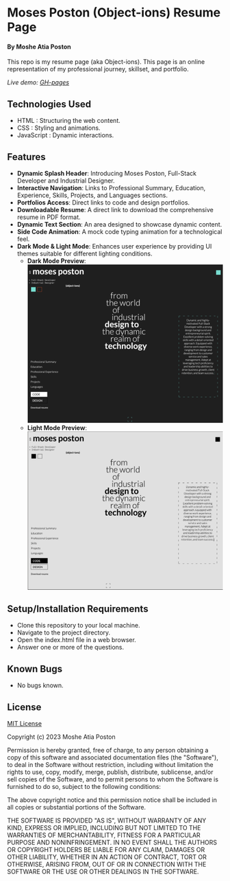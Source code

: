 # Moses Poston (Object-ions) Resume Page

#### By **Moshe Atia Poston**

This repo is my resume page (aka Object-ions). This page is an online representation of my professional journey, skillset, and portfolio.

_Live demo: [GH-pages](https://github.com/Object-ions/Splash.git)_

## Technologies Used

- HTML : Structuring the web content.
- CSS : Styling and animations.
- JavaScript : Dynamic interactions.

## Features

- **Dynamic Splash Header**: Introducing Moses Poston, Full-Stack Developer and Industrial Designer.
- **Interactive Navigation**: Links to Professional Summary, Education, Experience, Skills, Projects, and Languages sections.
- **Portfolios Access**: Direct links to code and design portfolios.
- **Downloadable Resume**: A direct link to download the comprehensive resume in PDF format.
- **Dynamic Text Section**: An area designed to showcase dynamic content.
- **Side Code Animation**: A mock code typing animation for a technological feel.
- **Dark Mode & Light Mode**: Enhances user experience by providing UI themes suitable for different lighting conditions.
  - **Dark Mode Preview**:
    ![Dark Mode Example](https://github.com/Object-ions/Splash/blob/main/img/darkMode.png)
  - **Light Mode Preview**:
    ![Light Mode Example](https://github.com/Object-ions/Splash/blob/main/img/lightMode.png)

## Setup/Installation Requirements

- Clone this repository to your local machine.
- Navigate to the project directory.
- Open the index.html file in a web browser.
- Answer one or more of the questions.

## Known Bugs

- No bugs known.

## License

[MIT License](https://choosealicense.com/licenses/mit/)

Copyright (c) 2023 Moshe Atia Poston

Permission is hereby granted, free of charge, to any person obtaining a copy
of this software and associated documentation files (the "Software"), to deal
in the Software without restriction, including without limitation the rights
to use, copy, modify, merge, publish, distribute, sublicense, and/or sell
copies of the Software, and to permit persons to whom the Software is
furnished to do so, subject to the following conditions:

The above copyright notice and this permission notice shall be included in all
copies or substantial portions of the Software.

THE SOFTWARE IS PROVIDED "AS IS", WITHOUT WARRANTY OF ANY KIND, EXPRESS OR
IMPLIED, INCLUDING BUT NOT LIMITED TO THE WARRANTIES OF MERCHANTABILITY,
FITNESS FOR A PARTICULAR PURPOSE AND NONINFRINGEMENT. IN NO EVENT SHALL THE
AUTHORS OR COPYRIGHT HOLDERS BE LIABLE FOR ANY CLAIM, DAMAGES OR OTHER
LIABILITY, WHETHER IN AN ACTION OF CONTRACT, TORT OR OTHERWISE, ARISING FROM,
OUT OF OR IN CONNECTION WITH THE SOFTWARE OR THE USE OR OTHER DEALINGS IN THE
SOFTWARE.
